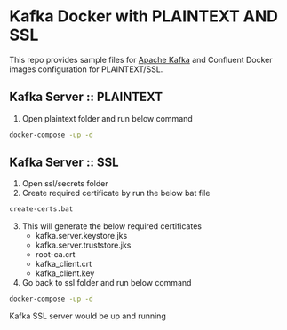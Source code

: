 # Kafka Docker with PLAINTEXT AND SSL
This repo provides sample files for [Apache Kafka](https://www.confluent.io/what-is-apache-kafka/) and Confluent Docker images configuration for PLAINTEXT/SSL.

## Kafka Server :: PLAINTEXT
1. Open plaintext folder and run below command 

```cmd
docker-compose -up -d
```

## Kafka Server :: SSL
1. Open ssl/secrets folder
2. Create required certificate by run the below bat file 

```cmd
create-certs.bat
```
3. This will generate the below required certificates
    * kafka.server.keystore.jks
    * kafka.server.truststore.jks
    * root-ca.crt
    * kafka_client.crt
    * kafka_client.key
4. Go back to ssl folder and run below command
```cmd
docker-compose -up -d
```
Kafka SSL server would be up and running
